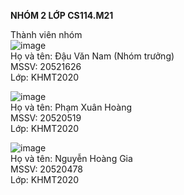 **NHÓM 2 LỚP CS114.M21**

Thành viên nhóm <br> 
![image](https://user-images.githubusercontent.com/77335278/161459897-342efe01-4d1f-41e4-990d-212558f61c46.png) <br>
Họ và tên: Đậu Văn Nam (Nhóm trưởng) <br>
MSSV: 20521626 <br>
Lớp: KHMT2020 <br>

![image](https://user-images.githubusercontent.com/77335278/161459925-8278b0da-e511-4b53-85f3-1b166ba074f7.png) <br>
Họ và tên: Phạm Xuân Hoàng <br>
MSSV: 20520519 <br>
Lớp: KHMT2020 <br>

![image](https://user-images.githubusercontent.com/77335278/161459868-836c8403-9711-4a35-acaa-6bf49be5b5f2.png) <br>
Họ và tên: Nguyễn Hoàng Gia <br>
MSSV: 20520478 <br>
Lớp: KHMT2020 <br>
